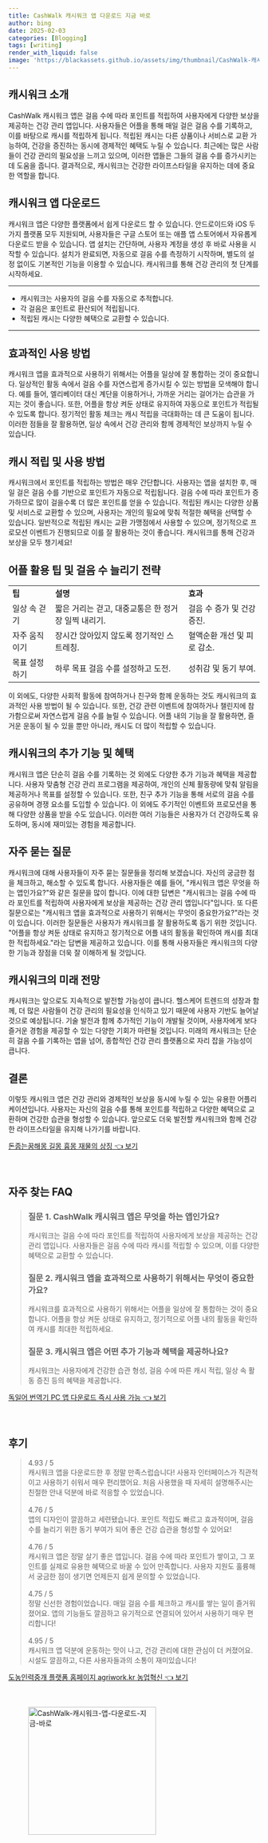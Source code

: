 ```yaml
---
title: CashWalk 캐시워크 앱 다운로드 지금 바로
author: bing
date: 2025-02-03
categories: [Blogging]
tags: [writing]
render_with_liquid: false
image: 'https://blackassets.github.io/assets/img/thumbnail/CashWalk-캐시워크-앱-다운로드-지금-바로.webp'
---
```



<h2 id='캐시워크 소개'>캐시워크 소개</h2>

<p>CashWalk 캐시워크 앱은 걸음 수에 따라 포인트를 적립하여 사용자에게 다양한 보상을 제공하는 건강 관리 앱입니다. 사용자들은 어플을 통해 매일 걸은 걸음 수를 기록하고, 이를 바탕으로 캐시를 적립하게 됩니다. 적립된 캐시는 다른 상품이나 서비스로 교환 가능하여, 건강을 증진하는 동시에 경제적인 혜택도 누릴 수 있습니다. 최근에는 많은 사람들이 건강 관리의 필요성을 느끼고 있으며, 이러한 앱들은 그들의 걸음 수를 증가시키는 데 도움을 줍니다. 결과적으로, 캐시워크는 건강한 라이프스타일을 유지하는 데에 중요한 역할을 합니다.</p>

<h2 id='캐시워크 앱 다운로드'>캐시워크 앱 다운로드</h2>

<p>캐시워크 앱은 다양한 플랫폼에서 쉽게 다운로드 할 수 있습니다. 안드로이드와 iOS 두 가지 플랫폼 모두 지원되며, 사용자들은 구글 스토어 또는 애플 앱 스토어에서 자유롭게 다운로드 받을 수 있습니다. 앱 설치는 간단하며, 사용자 계정을 생성 후 바로 사용을 시작할 수 있습니다. 설치가 완료되면, 자동으로 걸음 수를 측정하기 시작하며, 별도의 설정 없이도 기본적인 기능을 이용할 수 있습니다. 캐시워크를 통해 건강 관리의 첫 단계를 시작하세요.</p>

<hr />

<ul>
    <li>캐시워크는 사용자의 걸음 수를 자동으로 추적합니다.</li>
    <li>각 걸음은 포인트로 환산되어 적립됩니다.</li>
    <li>적립된 캐시는 다양한 혜택으로 교환할 수 있습니다.</li>
</ul>

<hr />

<h2 id='효과적인 사용 방법'>효과적인 사용 방법</h2>

<p>캐시워크 앱을 효과적으로 사용하기 위해서는 어플을 일상에 잘 통합하는 것이 중요합니다. 일상적인 활동 속에서 걸음 수를 자연스럽게 증가시킬 수 있는 방법을 모색해야 합니다. 예를 들어, 엘리베이터 대신 계단을 이용하거나, 가까운 거리는 걸어가는 습관을 가지는 것이 좋습니다. 또한, 어플을 항상 켜둔 상태로 유지하여 자동으로 포인트가 적립될 수 있도록 합니다. 정기적인 활동 체크는 캐시 적립을 극대화하는 데 큰 도움이 됩니다. 이러한 점들을 잘 활용하면, 일상 속에서 건강 관리와 함께 경제적인 보상까지 누릴 수 있습니다.</p>

<h2 id='캐시 적립 및 사용 방법'>캐시 적립 및 사용 방법</h2>

<p>캐시워크에서 포인트를 적립하는 방법은 매우 간단합니다. 사용자는 앱을 설치한 후, 매일 걸은 걸음 수를 기반으로 포인트가 자동으로 적립됩니다. 걸음 수에 따라 포인트가 증가하므로 많이 걸을수록 더 많은 포인트를 얻을 수 있습니다. 적립된 캐시는 다양한 상품 및 서비스로 교환할 수 있으며, 사용자는 개인의 필요에 맞춰 적절한 혜택을 선택할 수 있습니다. 일반적으로 적립된 캐시는 교환 가맹점에서 사용할 수 있으며, 정기적으로 프로모션 이벤트가 진행되므로 이를 잘 활용하는 것이 좋습니다. 캐시워크를 통해 건강과 보상을 모두 챙기세요!</p>

<h2 id='어플 활용 팁 및 걸음 수 늘리기 전략'>어플 활용 팁 및 걸음 수 늘리기 전략</h2>

<table>
    <tr>
        <td><b>팁</b></td>
        <td><b>설명</b></td>
        <td><b>효과</b></td>
    </tr>
    <tr>
        <td>일상 속 걷기</td>
        <td>짧은 거리는 걷고, 대중교통은 한 정거장 일찍 내리기.</td>
        <td>걸음 수 증가 및 건강 증진.</td>
    </tr>
    <tr>
        <td>자주 움직이기</td>
        <td>장시간 앉아있지 않도록 정기적인 스트레칭.</td>
        <td>혈액순환 개선 및 피로 감소.</td>
    </tr>
    <tr>
        <td>목표 설정하기</td>
        <td>하루 목표 걸음 수를 설정하고 도전.</td>
        <td>성취감 및 동기 부여.</td>
    </tr>
</table>

<p>이 외에도, 다양한 사회적 활동에 참여하거나 친구와 함께 운동하는 것도 캐시워크의 효과적인 사용 방법이 될 수 있습니다. 또한, 건강 관련 이벤트에 참여하거나 챌린지에 참가함으로써 자연스럽게 걸음 수를 늘릴 수 있습니다. 어플 내의 기능을 잘 활용하면, 즐거운 운동이 될 수 있을 뿐만 아니라, 캐시도 더 많이 적립할 수 있습니다.</p>

<h2 id='캐시워크의 추가 기능 및 혜택'>캐시워크의 추가 기능 및 혜택</h2>

<p>캐시워크 앱은 단순히 걸음 수를 기록하는 것 외에도 다양한 추가 기능과 혜택을 제공합니다. 사용자 맞춤형 건강 관리 프로그램을 제공하여, 개인의 신체 활동량에 맞춰 알림을 제공하거나 목표를 설정할 수 있습니다. 또한, 친구 추가 기능을 통해 서로의 걸음 수를 공유하며 경쟁 요소를 도입할 수 있습니다. 이 외에도 주기적인 이벤트와 프로모션을 통해 다양한 상품을 받을 수도 있습니다. 이러한 여러 기능들은 사용자가 더 건강하도록 유도하며, 동시에 재미있는 경험을 제공합니다.</p>

<h2 id='자주 묻는 질문'>자주 묻는 질문</h2>

<p>캐시워크에 대해 사용자들이 자주 묻는 질문들을 정리해 보겠습니다. 자신의 궁금한 점을 체크하고, 해소할 수 있도록 합니다. 사용자들은 예를 들어, "캐시워크 앱은 무엇을 하는 앱인가요?"와 같은 질문을 많이 합니다. 이에 대한 답변은 "캐시워크는 걸음 수에 따라 포인트를 적립하여 사용자에게 보상을 제공하는 건강 관리 앱입니다"입니다. 또 다른 질문으로는 "캐시워크 앱을 효과적으로 사용하기 위해서는 무엇이 중요한가요?"라는 것이 있습니다. 이러한 질문들은 사용자가 캐시워크를 잘 활용하도록 돕기 위한 것입니다. "어플을 항상 켜둔 상태로 유지하고 정기적으로 어플 내의 활동을 확인하여 캐시를 최대한 적립하세요."라는 답변을 제공하고 있습니다. 이를 통해 사용자들은 캐시워크의 다양한 기능과 장점을 더욱 잘 이해하게 될 것입니다.</p>

<h2 id='캐시워크의 미래 전망'>캐시워크의 미래 전망</h2>

<p>캐시워크는 앞으로도 지속적으로 발전할 가능성이 큽니다. 헬스케어 트렌드의 성장과 함께, 더 많은 사람들이 건강 관리의 필요성을 인식하고 있기 때문에 사용자 기반도 늘어날 것으로 예상됩니다. 기술 발전과 함께 추가적인 기능이 개발될 것이며, 사용자에게 보다 즐거운 경험을 제공할 수 있는 다양한 기회가 마련될 것입니다. 미래의 캐시워크는 단순히 걸음 수를 기록하는 앱을 넘어, 종합적인 건강 관리 플랫폼으로 자리 잡을 가능성이 큽니다.</p>

<h2 id='결론'>결론</h2>

<p>이렇듯 캐시워크 앱은 건강 관리와 경제적인 보상을 동시에 누릴 수 있는 유용한 어플리케이션입니다. 사용자는 자신의 걸음 수를 통해 포인트를 적립하고 다양한 혜택으로 교환하며 건강한 습관을 형성할 수 있습니다. 앞으로도 더욱 발전할 캐시워크와 함께 건강한 라이프스타일을 유지해 나가기를 바랍니다.</p>


<p><a class="click-button" title="돈줍는꿈해몽 길몽 흉몽 재물의 상징" href="https://blackassets.github.io/posts/%EB%8F%88%EC%A4%8D%EB%8A%94%EA%BF%88%ED%95%B4%EB%AA%BD-%EA%B8%B8%EB%AA%BD-%ED%9D%89%EB%AA%BD-%EC%9E%AC%EB%AC%BC%EC%9D%98-%EC%83%81%EC%A7%95/" rel="dofollow">돈줍는꿈해몽 길몽 흉몽 재물의 상징 👈 보기</a></p><br>
<h2 id='자주_찾는_FAQ'>자주 찾는 FAQ</h2>
<div itemscope="" itemtype="https://schema.org/FAQPage"> 
<blockquote> 
<div itemscope="" itemprop="mainEntity" itemtype="https://schema.org/Question"> 
<h3 itemprop="name">질문 1. CashWalk 캐시워크 앱은 무엇을 하는 앱인가요?</h3> 
<div itemscope="" itemprop="acceptedAnswer" itemtype="https://schema.org/Answer"> 
<span itemprop="text"> 
<p>캐시워크는 걸음 수에 따라 포인트를 적립하여 사용자에게 보상을 제공하는 건강 관리 앱입니다. 사용자들은 걸음 수에 따라 캐시를 적립할 수 있으며, 이를 다양한 혜택으로 교환할 수 있습니다.</p> 
</span> 
</div> 
</div> 
<div itemscope="" itemprop="mainEntity" itemtype="https://schema.org/Question"> 
<h3 itemprop="name">질문 2. 캐시워크 앱을 효과적으로 사용하기 위해서는 무엇이 중요한가요?</h3> 
<div itemscope="" itemprop="acceptedAnswer" itemtype="https://schema.org/Answer"> 
<span itemprop="text"> 
<p>캐시워크를 효과적으로 사용하기 위해서는 어플을 일상에 잘 통합하는 것이 중요합니다. 어플을 항상 켜둔 상태로 유지하고, 정기적으로 어플 내의 활동을 확인하여 캐시를 최대한 적립하세요.</p> 
</span> 
</div> 
</div> 
<div itemscope="" itemprop="mainEntity" itemtype="https://schema.org/Question"> 
<h3 itemprop="name">질문 3. 캐시워크 앱은 어떤 추가 기능과 혜택을 제공하나요?</h3> 
<div itemscope="" itemprop="acceptedAnswer" itemtype="https://schema.org/Answer"> 
<span itemprop="text"> 
<p>캐시워크는 사용자에게 건강한 습관 형성, 걸음 수에 따른 캐시 적립, 일상 속 활동 증진 등의 혜택을 제공합니다.</p> 
</span> 
</div> 
</div> 
</blockquote> 
</div>
<p><a class="click-button" title="독일어 번역기 PC 앱 다운로드 즉시 사용 가능" href="https://blackassets.github.io/posts/%EB%8F%85%EC%9D%BC%EC%96%B4-%EB%B2%88%EC%97%AD%EA%B8%B0-PC-%EC%95%B1-%EB%8B%A4%EC%9A%B4%EB%A1%9C%EB%93%9C-%EC%A6%89%EC%8B%9C-%EC%82%AC%EC%9A%A9-%EA%B0%80%EB%8A%A5/" rel="dofollow">독일어 번역기 PC 앱 다운로드 즉시 사용 가능 👈 보기</a></p><br>
<h2 id='후기'>후기</h2>
<div itemscope itemtype="https://schema.org/Product">
  <blockquote>
  <div itemprop="review" itemscope itemtype="https://schema.org/Review">
      <div itemprop="reviewRating" itemscope itemtype="https://schema.org/Rating"> <span itemprop="ratingValue">4.93</span> / <span itemprop="bestRating">5</span> </div>
      <span itemprop="reviewBody">캐시워크 앱을 다운로드한 후 정말 만족스럽습니다! 사용자 인터페이스가 직관적이고 사용하기 쉬워서 매우 편리했어요. 처음 사용했을 때 자세히 설명해주시는 친절한 안내 덕분에 바로 적응할 수 있었습니다.</span>
  </div>
  <br>
  <div itemprop="review" itemscope itemtype="https://schema.org/Review">
      <div itemprop="reviewRating" itemscope itemtype="https://schema.org/Rating"> <span itemprop="ratingValue">4.76</span> / <span itemprop="bestRating">5</span> </div>
      <span itemprop="reviewBody">앱의 디자인이 깔끔하고 세련됐습니다. 포인트 적립도 빠르고 효과적이며, 걸음 수를 늘리기 위한 동기 부여가 되어 좋은 건강 습관을 형성할 수 있어요!</span>
  </div>
  <br>
  <div itemprop="review" itemscope itemtype="https://schema.org/Review">
      <div itemprop="reviewRating" itemscope itemtype="https://schema.org/Rating"> <span itemprop="ratingValue">4.76</span> / <span itemprop="bestRating">5</span> </div>
      <span itemprop="reviewBody">캐시워크 앱은 정말 살기 좋은 앱입니다. 걸음 수에 따라 포인트가 쌓이고, 그 포인트를 실제로 유용한 혜택으로 바꿀 수 있어 만족합니다. 사용자 지원도 훌륭해서 궁금한 점이 생기면 언제든지 쉽게 문의할 수 있었습니다.</span>
  </div>
  <br>
  <div itemprop="review" itemscope itemtype="https://schema.org/Review">
      <div itemprop="reviewRating" itemscope itemtype="https://schema.org/Rating"> <span itemprop="ratingValue">4.75</span> / <span itemprop="bestRating">5</span> </div>
      <span itemprop="reviewBody">정말 신선한 경험이었습니다. 매일 걸음 수를 체크하고 캐시를 쌓는 일이 즐거워졌어요. 앱의 기능들도 깔끔하고 유기적으로 연결되어 있어서 사용하기 매우 편리합니다!</span>
  </div>
  <br>
  <div itemprop="review" itemscope itemtype="https://schema.org/Review">
      <div itemprop="reviewRating" itemscope itemtype="https://schema.org/Rating"> <span itemprop="ratingValue">4.95</span> / <span itemprop="bestRating">5</span> </div>
      <span itemprop="reviewBody">캐시워크 앱 덕분에 운동하는 맛이 나고, 건강 관리에 대한 관심이 더 커졌어요. 시설도 깔끔하고, 다른 사용자들과의 소통이 재미있습니다!</span>
  </div>
  </blockquote>
</div>
<p><a class="click-button" title="도농인력중개 플랫폼 홈페이지 agriwork.kr 농업혁신" href="https://blackassets.github.io/posts/%EB%8F%84%EB%86%8D%EC%9D%B8%EB%A0%A5%EC%A4%91%EA%B0%9C-%ED%94%8C%EB%9E%AB%ED%8F%BC-%ED%99%88%ED%8E%98%EC%9D%B4%EC%A7%80-agriwork.kr-%EB%86%8D%EC%97%85%ED%98%81%EC%8B%A0/" rel="dofollow">도농인력중개 플랫폼 홈페이지 agriwork.kr 농업혁신 👈 보기</a></p><br>
<figure class="image"><img src="https://blackassets.github.io/assets/img/thumbnail/CashWalk-캐시워크-앱-다운로드-지금-바로.webp" alt="CashWalk-캐시워크-앱-다운로드-지금-바로" width="256" height="256"></figure>